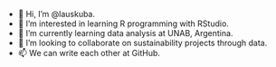 - 👋 Hi, I’m @lauskuba.
- 👀 I’m interested in learning R programming with RStudio. 
- 🌱 I’m currently learning data analysis at UNAB, Argentina. 
- 💞️ I’m looking to collaborate on sustainability projects through data. 
- 📫 We can write each other at GitHub. 

<!---
lauskuba/lauskuba is a ✨ special ✨ repository because its `README.md` (this file) appears on your GitHub profile.
You can click the Preview link to take a look at your changes.
--->

